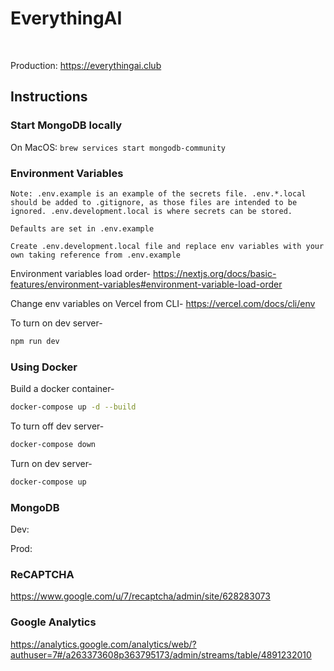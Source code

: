 # EverythingAI

<br />

Production: https://everythingai.club

## Instructions

### Start MongoDB locally

On MacOS: `brew services start mongodb-community`

### Environment Variables

```
Note: .env.example is an example of the secrets file. .env.*.local should be added to .gitignore, as those files are intended to be ignored. .env.development.local is where secrets can be stored.

Defaults are set in .env.example

Create .env.development.local file and replace env variables with your own taking reference from .env.example
```

Environment variables load order- https://nextjs.org/docs/basic-features/environment-variables#environment-variable-load-order

Change env variables on Vercel from CLI- https://vercel.com/docs/cli/env

To turn on dev server-

```sh
npm run dev
```

### Using Docker

Build a docker container-

```sh
docker-compose up -d --build
```

To turn off dev server-

```sh
docker-compose down
```

Turn on dev server-

```sh
docker-compose up
```

### MongoDB

Dev:

Prod:

### ReCAPTCHA

https://www.google.com/u/7/recaptcha/admin/site/628283073

### Google Analytics

https://analytics.google.com/analytics/web/?authuser=7#/a263373608p363795173/admin/streams/table/4891232010

